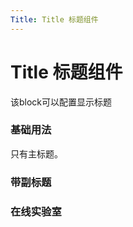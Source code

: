 ```yaml
---
Title: Title 标题组件
---
```

# Title 标题组件

该block可以配置显示标题

### 基础用法
只有主标题。
<ClientOnly>
<block-title-demo blockName="defaultTitle" onlineDemo="https://codepen.io/w3cmark/pen/pozZxKY"/>
</ClientOnly>

### 带副标题
<ClientOnly>
<block-title-demo blockName="subTitle" onlineDemo="https://codepen.io/w3cmark/pen/abojRjv"/>
</ClientOnly>

### 在线实验室
<ClientOnly>
<ams-config name="title" type="block"/>
</ClientOnly>

